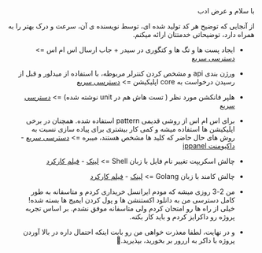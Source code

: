 <div dir="rtl">
با سلام و عرض ادب 

از آنجایی که توضیح هر کد تولید شده ای، توسط نویسنده ی آن، سرعت و درک بهتر را به همراه دارد، توضیحاتی خدمتتان ارائه میکنم.

- ایجاد پست ها و تگ ها و کتگوری در سیدر + جاب ارسال اس ام اس =>
  [دسترسی سریع](https://gitlab.com/ali-salehi/7learn/-/blob/master/database/seeders/DatabaseSeeder.php?ref_type=heads)

- ورژن بندی api و مشخص کردن کنترلر مربوطه، با استفاده از میدلور و قبل از رسیدن درخواست به core اپلیکیشن =>
  [دسترسی سریع](https://gitlab.com/ali-salehi/7learn/-/blob/master/app/Http/Middleware/CheckControllerVersion.php?ref_type=heads)

- هلپر فانکشن مورد نظر ( تست هاش هم در unit نوشته شده) =>
  [دسترسی سریع](https://gitlab.com/ali-salehi/7learn/-/blob/master/app/Helpers/ArrayPairFinder.php?ref_type=heads)

- برای اس ام اس از روشی قدیمی pattern استفاده شده. همچنان در برخی اپلیکیشن ها استفاده میشه و کمی کار بیشتری برای پیاده سازی نسبت به روش های حال حاضر که کلید ها مشخص هستند، میبره =>
  [دسترسی سریع](https://gitlab.com/ali-salehi/7learn/-/blob/master/app/Notifications/Channels/NasrpayamSmsChannel.php?ref_type=heads) - [داکیومنت ippanel](https://github.com/ippanel/php-rest-sdk)



- چالش اسکریپت تغییر نام فایل با زبان Shell =>
  [لینک](https://gist.github.com/alisalehi1380/06b65b010d809a0e5fbb7c647b1e22c4) - [فیلم کارکرد](https://github.com/alisalehi1380/changer-files-name-shell-script)

- چالش کامند با زبان Golang =>
  [لینک](https://gist.github.com/alisalehi1380/395d44ed6ba45b2f2b6cdc134c0f5e48) - [فیلم کارکرد](https://github.com/alisalehi1380/find-pair-numbers-golang)


- من 2-3 روزی میشه که مودم ایرانسل خریداری کردم و متاسفانه به طور کامل دسترسی من به دانلود اکستنشن ها و پول کردن ایمیج ها بسته شده! خیلی از راه ها رو امتحان کردم ولی متاسفانه موفق نشدم. بر اساس تجربه پروژه رو داکرایز کردم و باید کار بکنه.
- و در نهایت، لطفا معذرت خواهی من رو بابت اینکه احتمال داره در بالا آوردن پروژه با داکر به اررور بر بخورید، بپذیرید.🙏


</div>
